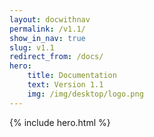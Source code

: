 ```yaml
---
layout: docwithnav
permalink: /v1.1/
show_in_nav: true
slug: v1.1
redirect_from: /docs/
hero:
    title: Documentation
    text: Version 1.1
    img: /img/desktop/logo.png
---
```


<div id="docbanner">
{% include hero.html %}
</div>
